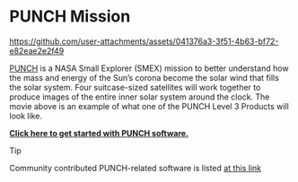# PUNCH Mission   

https://github.com/user-attachments/assets/041376a3-3f51-4b63-bf72-e82eae2e2f49

[PUNCH](https://punch.space.swri.edu/) is a NASA Small Explorer (SMEX) mission to better understand how the mass and energy of the Sun’s corona become the solar wind that fills the solar system. Four suitcase-sized satellites will work together to produce images of the entire inner solar system around the clock. The movie above is an example of what one of the PUNCH Level 3 Products will look like. 

**[Click here to get started with PUNCH software.](https://github.com/punch-mission/punch-mission)**

> [!TIP]
> Community contributed PUNCH-related software is listed [at this link](https://github.com/punch-mission/punch-mission/blob/main/contributed_tools.md)

